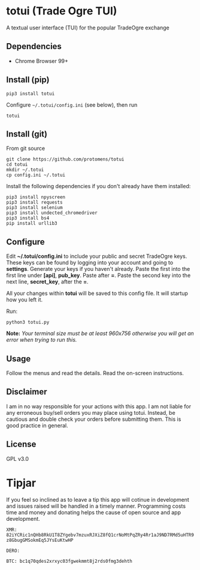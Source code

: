# totui (Trade Ogre TUI)
A textual user interface (TUI) for the popular TradeOgre exchange

## Dependencies
* Chrome Browser 99+


## Install (pip)
```shell
pip3 install totui
```

Configure `~/.totui/config.ini` (see below), then run
 
```shell
totui
```


## Install (git)
From git source

```
git clone https://github.com/protomens/totui
cd totui
mkdir ~/.totui
cp config.ini ~/.totui
```


Install the following dependencies if you don't already have them installed:

```
pip3 install npyscreen
pip3 install requests
pip3 install selenium
pip3 install undected_chromedriver
pip3 install bs4
pip install urllib3
```

## Configure

Edit **~/.totui/config.ini** to include your public and secret TradeOgre keys. These keys can be found by logging into your account and going to **settings**. Generate your keys if you haven't already. Paste the first into the first line under **[api]**,  **pub_key**. Paste after **=**. Paste the second key into the next line, **secret_key**, after the **=**.

All your changes within **totui** will be saved to this config file. It will startup how you left it.

Run:

`python3 totui.py`

**Note:** *Your terminal size must be at least 960x756 otherwise you will get an error when trying to run this.* 

## Usage

Follow the menus and read the details. Read the on-screen instructions.

## Disclaimer

I am in no way responsible for your actions with this app. I am not liable for any erroneous buy/sell orders you may place using totui. Instead, be cautious and double check your orders before submitting them. This is good practice in general.

## License

GPL v3.0 

# Tipjar

If you feel so inclined as to leave a tip this app will cotinue in development and issues raised will be handled in a timely manner. Programming costs time and money and donating helps the cause of open source and app development. 

`XMR: 82iYCRic1nQHb8RkU1T8ZYgebv7mzuxRJXiZ8fQ1crNoMtPqZRy4Rr1aJ9ND7RMd5uHTR9z8GbugGMSokmEq5JYsEuKtwHP`

`DERO: `

`BTC: bc1q70qdes2xrxyc03fgwekmmt8j2rds0fmg3dehth`




